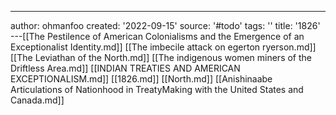 ---
author: ohmanfoo
created: '2022-09-15'
source: '#todo'
tags: ''
title: '1826'
---[[The Pestilence of American Colonialisms and the Emergence of an Exceptionalist Identity.md]]
[[The imbecile attack on egerton ryerson.md]]
[[The Leviathan of the North.md]]
[[The indigenous women miners of the Driftless Area.md]]
[[INDIAN TREATIES AND AMERICAN EXCEPTIONALISM.md]]
[[1826.md]]
[[North.md]]
[[Anishinaabe Articulations of Nationhood in TreatyMaking with the United States and Canada.md]]
